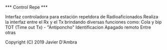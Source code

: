 *** Control Repe ***

  Interfaz controladora para estación repetdora de Radioaficionados
  Realiza la interfaz entre el Rx y el Tx brindando diversas funciones como:
  Cola y bip
  TOT (Time out Tx) - "Antiponcho"
  Identificacion
  Apagado remoto
  Entre otras

  Copyright (C) 2019  Javier D'Ambra
